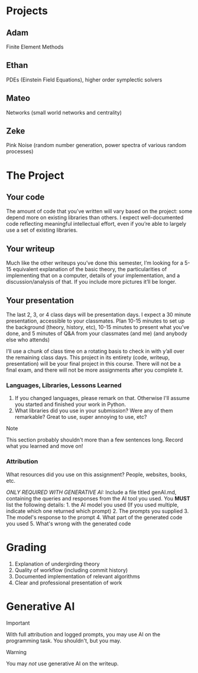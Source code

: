 # Projects
## Adam
Finite Element Methods
## Ethan
PDEs (Einstein Field Equations), higher order symplectic solvers
## Mateo
Networks (small world networks and centrality)
## Zeke
Pink Noise (random number generation, power spectra of various random processes)


# The Project
## Your code
The amount of code that you’ve written will vary based on the project: some depend more on existing libraries than others. I expect well-documented code reflecting meaningful intellectual effort, even if you’re able to largely use a set of existing libraries.

## Your writeup
Much like the other writeups you’ve done this semester, I’m looking for a 5-15 equivalent explanation of the basic theory, the particularities of implementing that on a computer, details of your implementation, and a discussion/analysis of that. If you include more pictures it’ll be longer.

## Your presentation
The last 2, 3, or 4 class days will be presentation days. I expect a 30 minute presentation, accessible to your classmates. Plan 10-15 minutes to set up the background (theory, history, etc), 10-15 minutes to present what you’ve done, and 5 minutes of Q&A from your classmates (and me) (and anybody else who attends)

I’ll use a chunk of class time on a rotating basis to check in with y’all over the remaining class days. This project in its entirety (code, writeup, presentation) will be your final project in this course. There will not be a final exam, and there will not be more assignments after you complete it.

### Languages, Libraries, Lessons Learned
 1. If you changed languages, please remark on that. Otherwise I'll assume you started and finished your work in Python.
 2. What libraries did you use in your submission? Were any of them remarkable? Great to use, super annoying to use, etc?

> [!NOTE]
> This section probably shouldn't more than a few sentences long. Record what you learned and move on!

### Attribution
What resources did you use on this assignment? People, websites, books, etc.

*ONLY REQUIRED WITH GENERATIVE AI:* Include a file titled genAI.md, containing the queries and responses from the AI tool you used. You **MUST** list the following details:
    1. the AI model you used (If you used multiple, indicate which one returned which prompt)
    2. The prompts you supplied
    3. The model's response to the prompt
    4. What part of the generated code you used
    5. What's wrong with the generated code

# Grading
 1. Explanation of undergirding theory
 2. Quality of workflow (including commit history)
 3. Documented implementation of relevant algorithms
 4. Clear and professional presentation of work

# Generative AI

> [!IMPORTANT]
> With full attribution and logged prompts, you may use AI on the programming task. You shouldn't, but you may.

> [!WARNING]
> You may _not_ use generative AI on the writeup.